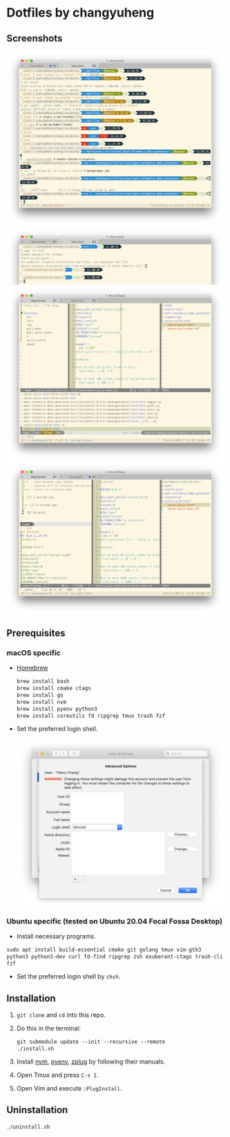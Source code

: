 # Dotfiles by changyuheng

## Screenshots

![](screenshots/git.png)
![](screenshots/root.png)
![](screenshots/vim-ctrl-p.png)
![](screenshots/vim.png)

## Prerequisites

### macOS specific

- [Homebrew](http://brew.sh/)

    ```
    brew install bash
    brew install cmake ctags
    brew install go
    brew install nvm
    brew install pyenv python3
    brew install coreutils fd ripgrep tmux trash fzf
    ```

- Set the preferred login shell.

    ![](screenshots/macos-default-login-shell.png)

### Ubuntu specific (tested on Ubuntu 20.04 Focal Fossa Desktop)

- Install necessary programs.

```
sudo apt install build-essential cmake git golang tmux vim-gtk3 python3 python3-dev curl fd-find ripgrep zsh exuberant-ctags trash-cli fzf
```

- Set the preferred login shell by `chsh`.

## Installation

1. `git clone` and `cd` into this repo.

2. Do this in the terminal:
    ```
    git submodule update --init --recursive --remote
    ./install.sh
    ```

3. Install [nvm](https://github.com/creationix/nvm), [pyenv](https://github.com/pyenv/pyenv), [zplug](https://github.com/zplug/zplug) by following their manuals.

4. Open Tmux and press `C-s I`.

5. Open Vim and execute `:PlugInstall`.

## Uninstallation

```
./uninstall.sh
```
